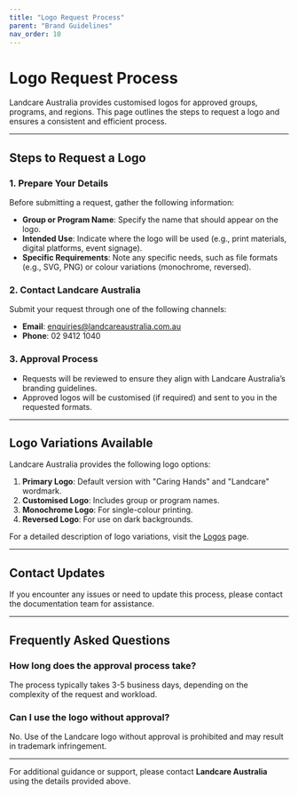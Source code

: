 ```yaml
---
title: "Logo Request Process"
parent: "Brand Guidelines"
nav_order: 10
---
```


# Logo Request Process

Landcare Australia provides customised logos for approved groups, programs, and regions. This page outlines the steps to request a logo and ensures a consistent and efficient process.

---

## Steps to Request a Logo
### 1. Prepare Your Details
Before submitting a request, gather the following information:
- **Group or Program Name**: Specify the name that should appear on the logo.
- **Intended Use**: Indicate where the logo will be used (e.g., print materials, digital platforms, event signage).
- **Specific Requirements**: Note any specific needs, such as file formats (e.g., SVG, PNG) or colour variations (monochrome, reversed).

### 2. Contact Landcare Australia
Submit your request through one of the following channels:
- **Email**: enquiries@landcareaustralia.com.au
- **Phone**: 02 9412 1040

### 3. Approval Process
- Requests will be reviewed to ensure they align with Landcare Australia’s branding guidelines.
- Approved logos will be customised (if required) and sent to you in the requested formats.

---

## Logo Variations Available
Landcare Australia provides the following logo options:
1. **Primary Logo**: Default version with "Caring Hands" and "Landcare" wordmark.
2. **Customised Logo**: Includes group or program names.
3. **Monochrome Logo**: For single-colour printing.
4. **Reversed Logo**: For use on dark backgrounds.

For a detailed description of logo variations, visit the [Logos](logos.md) page.

---

## Contact Updates
If you encounter any issues or need to update this process, please contact the documentation team for assistance.

---

## Frequently Asked Questions
### How long does the approval process take?
The process typically takes 3-5 business days, depending on the complexity of the request and workload.

### Can I use the logo without approval?
No. Use of the Landcare logo without approval is prohibited and may result in trademark infringement.

---

For additional guidance or support, please contact **Landcare Australia** using the details provided above.

